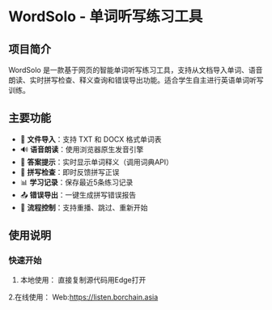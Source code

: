 # WordSolo - 单词听写练习工具

## 项目简介
WordSolo 是一款基于网页的智能单词听写练习工具，支持从文档导入单词、语音朗读、实时拼写检查、释义查询和错误导出功能。适合学生自主进行英语单词听写训练。

## 主要功能
- 📁 ​**文件导入**：支持 TXT 和 DOCX 格式单词表
- 🔊 ​**语音朗读**：使用浏览器原生发音引擎
- 👀 ​**答案提示**：实时显示单词释义（调用词典API）
- 📝 ​**拼写检查**：即时反馈拼写正误
- 📊 ​**学习记录**：保存最近5条练习记录
- 📤 ​**错误导出**：一键生成拼写错误报告
- 🔄 ​**流程控制**：支持重播、跳过、重新开始

## 使用说明

### 快速开始
1. 本地使用：
   直接复制源代码用Edge打开
   
2.在线使用：
   Web:https://listen.borchain.asia
